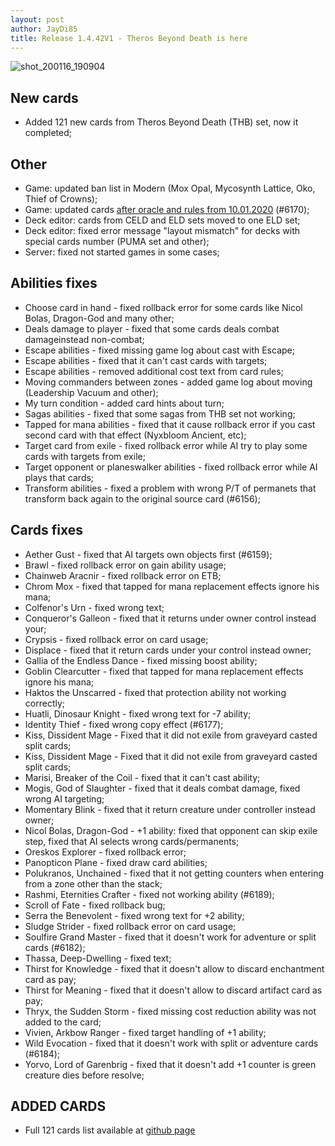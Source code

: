 ```yaml
---
layout: post
author: JayDi85
title: Release 1.4.42V1 - Theros Beyond Death is here
---
```

![shot_200116_190904](https://user-images.githubusercontent.com/8344157/72536444-b0749600-3893-11ea-90fc-4e5d7d0c3daf.png)

## New cards
* Added 121 new cards from Theros Beyond Death (THB) set, now it completed;

## Other
* Game: updated ban list in Modern (Mox Opal, Mycosynth Lattice, Oko, Thief of Crowns);
* Game: updated cards [after oracle and rules from 10.01.2020](https://magic.wizards.com/en/articles/archive/news/oracle-changes-2020-01-10) (#6170);
* Deck editor: cards from CELD and ELD sets moved to one ELD set;
* Deck editor: fixed error message "layout mismatch" for decks with special cards number (PUMA set and other);
* Server: fixed not started games in some cases;

## Abilities fixes
* Choose card in hand - fixed rollback error for some cards like Nicol Bolas, Dragon-God and many other;
* Deals damage to player - fixed that some cards deals combat damageinstead non-combat;
* Escape abilities - fixed missing game log about cast with Escape;
* Escape abilities - fixed that it can't cast cards with targets;
* Escape abilities - removed additional cost text from card rules;
* Moving commanders between zones - added game log about moving (Leadership Vacuum and other);
* My turn condition - added card hints about turn;
* Sagas abilities - fixed that some sagas from THB set not working;
* Tapped for mana abilities - fixed that it cause rollback error if you cast second card with that effect (Nyxbloom Ancient, etc);
* Target card from exile - fixed rollback error while AI try to play some cards with targets from exile;
* Target opponent or planeswalker abilities - fixed rollback error while AI plays that cards;
* Transform abilities - fixed a problem with wrong P/T of permanets that transform back again to the original source card (#6156);

## Cards fixes
* Aether Gust - fixed that AI targets own objects first (#6159);
* Brawl - fixed rollback error on gain ability usage;
* Chainweb Aracnir - fixed rollback error on ETB;
* Chrom Mox - fixed that tapped for mana replacement effects ignore his mana;
* Colfenor's Urn - fixed wrong text;
* Conqueror's Galleon - fixed that it returns under owner control instead your;
* Crypsis - fixed rollback error on card usage;
* Displace - fixed that it return cards under your control instead owner;
* Gallia of the Endless Dance - fixed missing boost ability;
* Goblin Clearcutter - fixed that tapped for mana replacement effects ignore his mana;
* Haktos the Unscarred - fixed that protection ability not working correctly;
* Huatli, Dinosaur Knight - fixed wrong text for -7 ability;
* Identity Thief - fixed wrong copy effect (#6177);
* Kiss, Dissident Mage - Fixed that it did not exile from graveyard casted split cards;
* Kiss, Dissident Mage - Fixed that it did not exile from graveyard casted split cards;
* Marisi, Breaker of the Coil - fixed that it can't cast ability;
* Mogis, God of Slaughter - fixed that it deals combat damage, fixed wrong AI targeting;
* Momentary Blink - fixed that it return creature under controller instead owner;
* Nicol Bolas, Dragon-God - +1 ability: fixed that opponent can skip exile step, fixed that AI selects wrong cards/permanents;
* Oreskos Explorer - fixed rollback error;
* Panopticon Plane - fixed draw card abilities;
* Polukranos, Unchained - fixed that it not getting counters when entering from a zone other than the stack;
* Rashmi, Eternities Crafter - fixed not working ability (#6189);
* Scroll of Fate - fixed rollback bug;
* Serra the Benevolent - fixed wrong text for +2 ability;
* Sludge Strider - fixed rollback error on card usage;
* Soulfire Grand Master - fixed that it doesn't work for adventure or split cards (#6182);
* Thassa, Deep-Dwelling - fixed text;
* Thirst for Knowledge - fixed that it doesn't allow to discard enchantment card as pay;
* Thirst for Meaning - fixed that it doesn't allow to discard artifact card as pay;
* Thryx, the Sudden Storm - fixed missing cost reduction ability was not added to the card;
* Vivien, Arkbow Ranger - fixed target handling of +1 ability;
* Wild Evocation - fixed that it doesn't work with split or adventure cards (#6184);
* Yorvo, Lord of Garenbrig - fixed that it doesn't add +1 counter is green creature dies before resolve;

## ADDED CARDS
* Full 121 cards list available at [github page](https://github.com/magefree/mage/wiki/Release-1.4.42#release1442v1-2020-01-16)